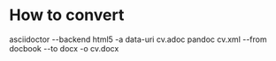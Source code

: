 # How to convert
asciidoctor --backend html5 -a data-uri cv.adoc
pandoc cv.xml --from docbook --to docx -o cv.docx
